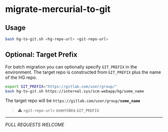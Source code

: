 # migrate-mercurial-to-git

## Usage
```sh
bash hg-to-git.sh <hg-repo-url> <git-repo-url>
```

## Optional: Target Prefix

For batch migration you can optionally specify `GIT_PREFIX` in the environment.
The target repo is constructed from `GIT_PREFIX` plus the name of the HG repo.

```sh
export GIT_PREFIX="https://gitlab.com/user/group/"
bash hg-to-git.sh https://internal.sys/scm-webapp/hg/some_name
```
The target repo will be `https://gitlab.com/user/group/`**`some_name`**

> ⚠️ `<git-repo-url>` overrides `GIT_PREFIX`

---

*PULL REQUESTS WELCOME*
